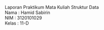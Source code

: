 Laporan Praktikum Mata Kuliah Struktur Data <br>
Nama : Hamid Sabirin <br>
NIM : 3120101029 <br>
Kelas : 11-D<br>

